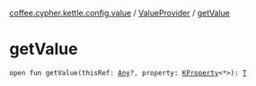 [coffee.cypher.kettle.config.value](../index.md) / [ValueProvider](index.md) / [getValue](./get-value.md)

# getValue

`open fun getValue(thisRef: `[`Any`](https://kotlinlang.org/api/latest/jvm/stdlib/kotlin/-any/index.html)`?, property: `[`KProperty`](https://kotlinlang.org/api/latest/jvm/stdlib/kotlin.reflect/-k-property/index.html)`<*>): `[`T`](index.md#T)